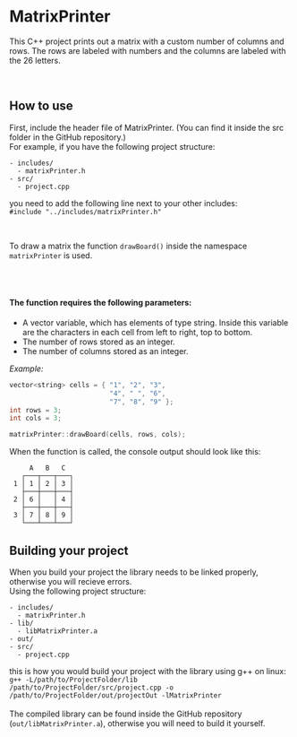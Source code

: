 # MatrixPrinter

This C++ project prints out a matrix with a custom number of columns and rows.
The rows are labeled with numbers and the columns are labeled with the 26 letters.

<br>

## How to use

First, include the header file of MatrixPrinter. (You can find it inside the src folder in the GitHub repository.)<br>
For example, if you have the following project structure:
```
- includes/
  - matrixPrinter.h
- src/
  - project.cpp
```
you need to add the following line next to your other includes:<br>
`#include "../includes/matrixPrinter.h"`

<br>

To draw a matrix the function `drawBoard()` inside the namespace `matrixPrinter` is used.

<br>
<br>

#### The function requires the following parameters:<br>

- A vector variable, which has elements of type string. Inside this variable are the characters in each cell from left to right, top to bottom.
- The number of rows stored as an integer.<br>
- The number of columns stored as an integer.<br>


*Example:*
```c++
vector<string> cells = { "1", "2", "3", 
                         "4", " ", "6",  
                         "7", "8", "9" };
int rows = 3;
int cols = 3;

matrixPrinter::drawBoard(cells, rows, cols);
```

When the function is called, the console output should look like this:
```
     A   B   C 
   ┌───┬───┬───┐
 1 │ 1 │ 2 │ 3 │
   ├───┼───┼───┤
 2 │ 6 │   │ 4 │
   ├───┼───┼───┤
 3 │ 7 │ 8 │ 9 │
   └───┴───┴───┘
```

## Building your project

When you build your project the library needs to be linked properly, otherwise you will recieve errors.<br>
Using the following project structure:
```
- includes/
  - matrixPrinter.h
- lib/
  - libMatrixPrinter.a
- out/
- src/
  - project.cpp
```
this is how you would build your project with the library using g++ on linux:<br>
`g++ -L/path/to/ProjectFolder/lib /path/to/ProjectFolder/src/project.cpp -o /path/to/ProjectFolder/out/projectOut -lMatrixPrinter`
<br><br>
The compiled library can be found inside the GitHub repository (`out/libMatrixPrinter.a`), otherwise you will need to build it yourself.
